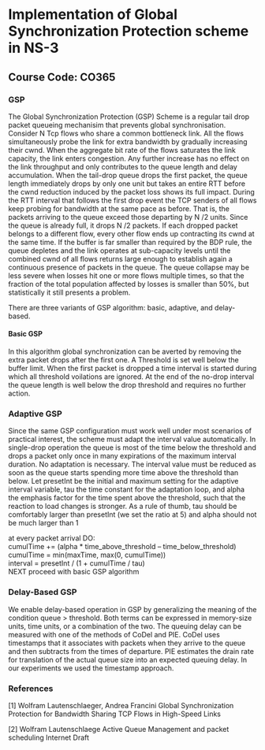 # Implementation of Global Synchronization Protection scheme in NS-3
## Course Code: CO365

### GSP
The Global Synchronization Protection (GSP) Scheme is a regular tail drop packet queueing 
mechanisim that prevents global synchronisation. Consider N Tcp flows who share a common
bottleneck link. All the flows simultaneously probe the link for extra bandwidth by
gradually increasing their cwnd. When the aggregate bit rate of the flows saturates the
link capacity, the link enters congestion. Any further increase has no effect on the link
throughput and only contributes to the queue length and delay accumulation. When the 
tail-drop queue drops the first packet, the queue length immediately drops by only one 
unit but takes an entire RTT before the cwnd reduction induced by the packet loss shows
its full impact.
During the RTT interval that follows the first drop event the TCP senders of all flows
keep probing for bandwidth at the same pace as before. That is, the packets arriving
to the queue exceed those departing by N /2  units. Since the queue is already full,
it drops N /2 packets. If each dropped packet belongs to a different flow, every other 
flow ends up contracting its cwnd at the same time. If the buffer is far smaller than
required by the BDP rule, the queue depletes and the link operates at sub-capacity levels
until the combined cwnd of all flows returns large enough to establish again a continuous
presence of packets in the queue. The queue collapse may be less severe when losses hit
one or more flows multiple times, so that the fraction of the total population affected
by losses is smaller than 50%, but statistically it still presents a problem.

There are three variants of GSP algorithm:  basic, adaptive, and delay-based. 
#### Basic GSP
In this algorithm global synchronization can be averted by removing the extra 
packet drops after the first one. A Threshold is set well below the buffer limit.
When the first packet is dropped a time interval is started during which all
threshold voilations are ignored. At the end of the no-drop interval the queue length
is well below the drop threshold and requires no further action.

### Adaptive GSP
Since the same GSP configuration must work well under most scenarios of 
practical interest, the scheme must adapt the interval value automatically. 
In single-drop operation the queue is most of the time below the threshold 
and drops a packet only once in many expirations of the maximum interval 
duration. No adaptation is necessary. The interval value must be reduced 
as soon as the queue starts spending more time above the threshold than
below. Let presetInt be the initial and maximum setting for the adaptive 
interval variable, tau the time constant for the adaptation loop, and alpha 
the emphasis factor for the time spent above the threshold, such that the 
reaction to load changes is stronger. As a rule of thumb, tau should be
comfortably larger than presetInt (we set the ratio at 5) and alpha should
not be much larger than 1 

at every packet arrival DO: <br />
cumulTime += (alpha * time_above_threshold – time_below_threshold) <br />
cumulTime = min(maxTime, max(0, cumulTime)) <br />
interval = presetInt / (1 + cumulTime / tau) <br />
NEXT proceed with basic GSP algorithm <br />

### Delay-Based GSP
We enable delay-based operation in GSP by generalizing the meaning of the 
condition queue > threshold. Both terms can be expressed in memory-size units, 
time units, or a combination of the two. The queuing delay can be measured
with one of the methods of CoDel and PIE. CoDel uses timestamps that it 
associates with packets when they arrive to the queue and then subtracts from 
the times of departure. PIE estimates the drain rate for translation of the 
actual queue size into an expected queuing delay. In our experiments we used
the timestamp approach.


### References

[1] Wolfram Lautenschlaeger,  Andrea Francini Global Synchronization Protection for Bandwidth
Sharing TCP Flows in High-Speed Links 

[2]  Wolfram Lautenschlaege Active Queue Management and packet scheduling Internet Draft
